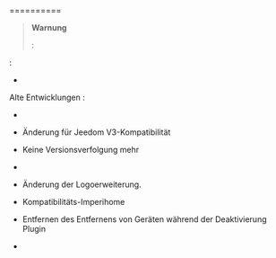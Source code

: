 
==========

> **Warnung**
>
> 
> :

 :

-   

Alte Entwicklungen :

-   

-   Änderung für Jeedom V3-Kompatibilität

-   Keine Versionsverfolgung mehr

-   

-   Änderung der Logoerweiterung.

-   Kompatibilitäts-Imperihome

-   Entfernen des Entfernens von Geräten während der Deaktivierung
    Plugin

-   
